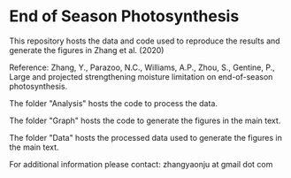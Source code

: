 # End of Season Photosynthesis
This repository hosts the data and code used to reproduce the results and generate the figures in Zhang et al. (2020)

Reference: Zhang, Y., Parazoo, N.C., Williams, A.P., Zhou, S., Gentine, P., Large and projected strengthening moisture limitation on end-of-season photosynthesis.

The folder "Analysis" hosts the code to process the data.

The folder "Graph" hosts the code to generate the figures in the main text.

The folder "Data" hosts the processed data used to generate the figures in the main text.

For additional information please contact: zhangyaonju at gmail dot com

